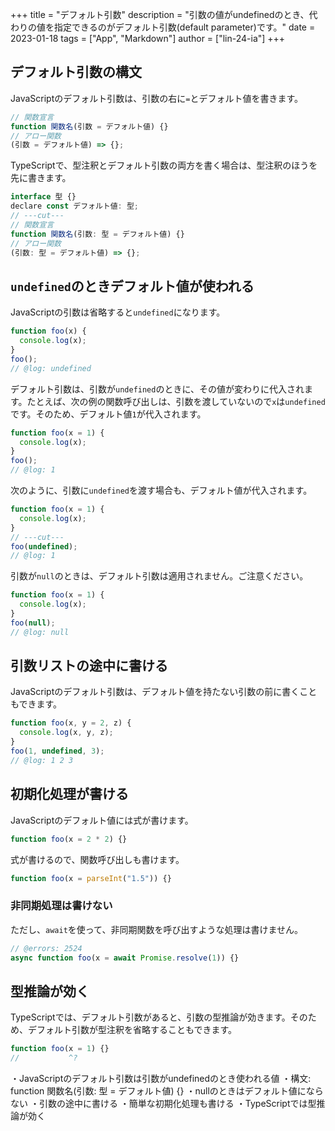 +++
title = "デフォルト引数"
description = "引数の値がundefinedのとき、代わりの値を指定できるのがデフォルト引数(default parameter)です。"
date = 2023-01-18
tags = ["App", "Markdown"]
author = ["lin-24-ia"]
+++

## デフォルト引数の構文

JavaScriptのデフォルト引数は、引数の右に`=`とデフォルト値を書きます。

```js twoslash
// 関数宣言
function 関数名(引数 = デフォルト値) {}
// アロー関数
(引数 = デフォルト値) => {};
```

TypeScriptで、型注釈とデフォルト引数の両方を書く場合は、型注釈のほうを先に書きます。

```js
interface 型 {}
declare const デフォルト値: 型;
// ---cut---
// 関数宣言
function 関数名(引数: 型 = デフォルト値) {}
// アロー関数
(引数: 型 = デフォルト値) => {};
```

## `undefined`のときデフォルト値が使われる

JavaScriptの引数は省略すると`undefined`になります。

```js twoslash
function foo(x) {
  console.log(x);
}
foo();
// @log: undefined
```

デフォルト引数は、引数が`undefined`のときに、その値が変わりに代入されます。たとえば、次の例の関数呼び出しは、引数を渡していないので`x`は`undefined`です。そのため、デフォルト値`1`が代入されます。

```ts twoslash
function foo(x = 1) {
  console.log(x);
}
foo();
// @log: 1
```

次のように、引数に`undefined`を渡す場合も、デフォルト値が代入されます。

```ts twoslash
function foo(x = 1) {
  console.log(x);
}
// ---cut---
foo(undefined);
// @log: 1
```

引数が`null`のときは、デフォルト引数は適用されません。ご注意ください。

```js twoslash {4}
function foo(x = 1) {
  console.log(x);
}
foo(null);
// @log: null
```

## 引数リストの途中に書ける

JavaScriptのデフォルト引数は、デフォルト値を持たない引数の前に書くこともできます。

```js twoslash
function foo(x, y = 2, z) {
  console.log(x, y, z);
}
foo(1, undefined, 3);
// @log: 1 2 3
```

## 初期化処理が書ける

JavaScriptのデフォルト値には式が書けます。

```js twoslash
function foo(x = 2 * 2) {}
```

式が書けるので、関数呼び出しも書けます。

```js twoslash
function foo(x = parseInt("1.5")) {}
```

### 非同期処理は書けない

ただし、`await`を使って、非同期関数を呼び出すような処理は書けません。

```ts twoslash
// @errors: 2524
async function foo(x = await Promise.resolve(1)) {}
```

## 型推論が効く

TypeScriptでは、デフォルト引数があると、引数の型推論が効きます。そのため、デフォルト引数が型注釈を省略することもできます。

```ts twoslash
function foo(x = 1) {}
//           ^?
```

<TweetILearned>

・JavaScriptのデフォルト引数は引数がundefinedのとき使われる値
・構文: function 関数名(引数: 型 = デフォルト値) {}
・nullのときはデフォルト値にならない
・引数の途中に書ける
・簡単な初期化処理も書ける
・TypeScriptでは型推論が効く

</TweetILearned>